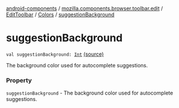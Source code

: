 [android-components](../../../index.md) / [mozilla.components.browser.toolbar.edit](../../index.md) / [EditToolbar](../index.md) / [Colors](index.md) / [suggestionBackground](./suggestion-background.md)

# suggestionBackground

`val suggestionBackground: `[`Int`](https://kotlinlang.org/api/latest/jvm/stdlib/kotlin/-int/index.html) [(source)](https://github.com/mozilla-mobile/android-components/blob/master/components/browser/toolbar/src/main/java/mozilla/components/browser/toolbar/edit/EditToolbar.kt#L73)

The background color used for autocomplete suggestions.

### Property

`suggestionBackground` - The background color used for autocomplete suggestions.